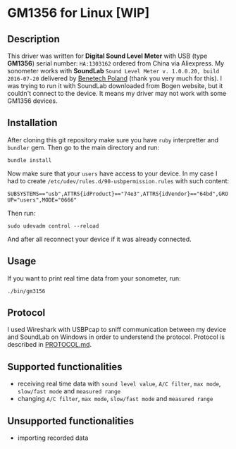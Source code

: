 # GM1356 for Linux [WIP]

## Description
This driver was written for **Digital Sound Level Meter** with USB (type **GM1356**) serial number: `HA:1303162` ordered from China via Aliexpress. My sonometer works with **SoundLab** `Sound Level Meter v. 1.0.0.20, build 2016-07-20` delivered by [Benetech Poland](https://benetech-poland.pl/) (thank you very much for this). I was trying to run it with SoundLab downloaded from Bogen website, but it couldn't connect to the device. It means my driver may not work with some GM1356 devices.

## Installation
After cloning this git repository make sure you have `ruby` interpretter and `bundler` gem. Then go to the main directory and run:

```bundle install```

Now make sure that your `users` have access to your device. In my case I had to create `/etc/udev/rules.d/90-usbpermission.rules` with such content:

```SUBSYSTEMS=="usb",ATTRS{idProduct}=="74e3",ATTRS{idVendor}=="64bd",GROUP="users",MODE="0666"```

Then run:

```sudo udevadm control --reload```

And after all reconnect your device if it was already connected.

## Usage
If you want to print real time data from your sonometer, run:

```./bin/gm3156```

## Protocol
I used Wireshark with USBPcap to sniff communication between my device and SoundLab on Windows in order to understend the protocol. Protocol is described in [PROTOCOL.md](PROTOCOL.md).

## Supported functionalities
* receiving real time data with `sound level value`, `A/C filter`, `max mode`, `slow/fast mode` and `measured range`
* changing `A/C filter`, `max mode`, `slow/fast mode` and `measured range`

## Unsupported functionalities
* importing recorded data
